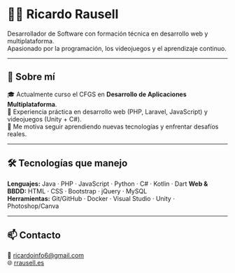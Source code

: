 # 👨‍💻 Ricardo Rausell

Desarrollador de Software con formación técnica en desarrollo web y multiplataforma.  
Apasionado por la programación, los videojuegos y el aprendizaje continuo.

---

## 🚀 Sobre mí

🎓 Actualmente curso el CFGS en **Desarrollo de Aplicaciones Multiplataforma**.  
💼 Experiencia práctica en desarrollo web (PHP, Laravel, JavaScript) y videojuegos (Unity + C#).  
🧠 Me motiva seguir aprendiendo nuevas tecnologías y enfrentar desafíos reales.

---

## 🛠️ Tecnologías que manejo

**Lenguajes:** Java · PHP · JavaScript · Python · C# · Kotlin · Dart
**Web & BBDD:** HTML · CSS · Bootstrap · jQuery · MySQL  
**Herramientas:** Git/GitHub · Docker · Visual Studio · Unity · Photoshop/Canva

---

## 📫 Contacto

📧 ricardoinfo6@gmail.com  
🌐 [rrausell.es](https://rrausell.es) 

